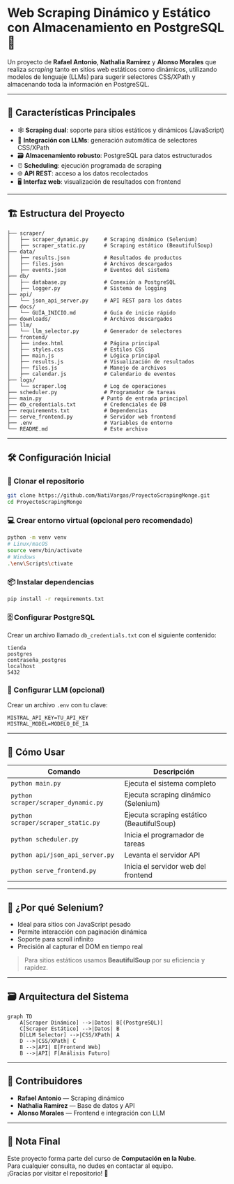 # Web Scraping Dinámico y Estático con Almacenamiento en PostgreSQL 🚀



Un proyecto de **Rafael Antonio**, **Nathalia Ramírez** y **Alonso Morales** que realiza *scraping* tanto en sitios web estáticos como dinámicos, utilizando modelos de lenguaje (LLMs) para sugerir selectores CSS/XPath y almacenando toda la información en PostgreSQL.

---

## 🌟 Características Principales

- 🕸️ **Scraping dual**: soporte para sitios estáticos y dinámicos (JavaScript)
- 🤖 **Integración con LLMs**: generación automática de selectores CSS/XPath
- 🗃️ **Almacenamiento robusto**: PostgreSQL para datos estructurados
- ⏰ **Scheduling**: ejecución programada de scraping
- 🌐 **API REST**: acceso a los datos recolectados
- 🖥️ **Interfaz web**: visualización de resultados con frontend

---

## 🏗️ Estructura del Proyecto

```plaintext
├── scraper/                  
│   ├── scraper_dynamic.py     # Scraping dinámico (Selenium)
│   ├── scraper_static.py      # Scraping estático (BeautifulSoup)
├── data/                     
│   ├── results.json           # Resultados de productos
│   ├── files.json             # Archivos descargados
│   ├── events.json            # Eventos del sistema
├── db/                       
│   ├── database.py            # Conexión a PostgreSQL
│   ├── logger.py              # Sistema de logging
├── api/                      
│   └── json_api_server.py     # API REST para los datos
├── docs/                     
│   └── GUÍA_INICIO.md         # Guía de inicio rápido
├── downloads/                 # Archivos descargados
├── llm/                      
│   └── llm_selector.py        # Generador de selectores
├── frontend/                 
│   ├── index.html             # Página principal
│   ├── styles.css             # Estilos CSS
│   ├── main.js                # Lógica principal
│   ├── results.js             # Visualización de resultados
│   ├── files.js               # Manejo de archivos
│   ├── calendar.js            # Calendario de eventos
├── logs/                     
│   └── scraper.log            # Log de operaciones
├── scheduler.py               # Programador de tareas
├── main.py                   # Punto de entrada principal
├── db_credentials.txt         # Credenciales de DB
├── requirements.txt           # Dependencias
├── serve_frontend.py          # Servidor web frontend
├── .env                       # Variables de entorno
└── README.md                  # Este archivo
```

---

## 🛠️ Configuración Inicial

### 🔽 Clonar el repositorio

```bash
git clone https://github.com/NatiVargas/ProyectoScrapingMonge.git
cd ProyectoScrapingMonge
```

### 💻 Crear entorno virtual (opcional pero recomendado)

```bash
python -m venv venv
# Linux/macOS
source venv/bin/activate
# Windows
.\env\Scripts\ctivate
```

### 📦 Instalar dependencias

```bash
pip install -r requirements.txt
```

### 🗄️ Configurar PostgreSQL

Crear un archivo llamado `db_credentials.txt` con el siguiente contenido:

```
tienda
postgres
contraseña_postgres
localhost
5432
```

### 🔑 Configurar LLM (opcional)

Crear un archivo `.env` con tu clave:

```
MISTRAL_API_KEY=TU_API_KEY
MISTRAL_MODEL=MODELO_DE_IA
```

---

## 🚀 Cómo Usar

| Comando | Descripción |
|--------|-------------|
| `python main.py` | Ejecuta el sistema completo |
| `python scraper/scraper_dynamic.py` | Ejecuta scraping dinámico (Selenium) |
| `python scraper/scraper_static.py` | Ejecuta scraping estático (BeautifulSoup) |
| `python scheduler.py` | Inicia el programador de tareas |
| `python api/json_api_server.py` | Levanta el servidor API |
| `python serve_frontend.py` | Inicia el servidor web del frontend |

---

## 🤖 ¿Por qué Selenium?

- Ideal para sitios con JavaScript pesado  
- Permite interacción con paginación dinámica  
- Soporte para scroll infinito  
- Precisión al capturar el DOM en tiempo real  

> Para sitios estáticos usamos **BeautifulSoup** por su eficiencia y rapidez.

---

## 🗃️ Arquitectura del Sistema

```mermaid
graph TD
    A[Scraper Dinámico] -->|Datos| B[(PostgreSQL)]
    C[Scraper Estático] -->|Datos| B
    D[LLM Selector] -->|CSS/XPath| A
    D -->|CSS/XPath| C
    B -->|API| E[Frontend Web]
    B -->|API| F[Análisis Futuro]
```

---

## 👥 Contribuidores

- **Rafael Antonio** — Scraping dinámico  
- **Nathalia Ramírez** — Base de datos y API  
- **Alonso Morales** — Frontend e integración con LLM

---

## 📌 Nota Final

Este proyecto forma parte del curso de **Computación en la Nube**.  
Para cualquier consulta, no dudes en contactar al equipo.  
¡Gracias por visitar el repositorio! 🙌
